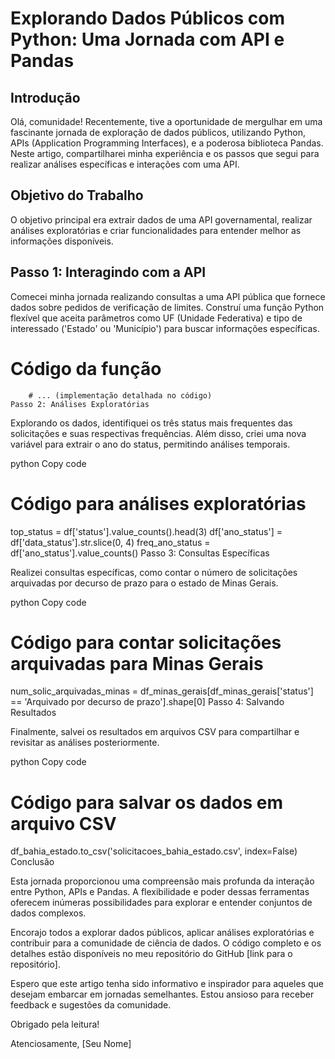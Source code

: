#  Explorando Dados Públicos com Python: Uma Jornada com API e Pandas

## Introdução

Olá, comunidade! Recentemente, tive a oportunidade de mergulhar em uma fascinante jornada de exploração de dados públicos, utilizando Python, APIs (Application Programming Interfaces), e a poderosa biblioteca Pandas. Neste artigo, compartilharei minha experiência e os passos que segui para realizar análises específicas e interações com uma API.

## Objetivo do Trabalho

O objetivo principal era extrair dados de uma API governamental, realizar análises exploratórias e criar funcionalidades para entender melhor as informações disponíveis.

## Passo 1: Interagindo com a API

Comecei minha jornada realizando consultas a uma API pública que fornece dados sobre pedidos de verificação de limites. Construí uma função Python flexível que aceita parâmetros como UF (Unidade Federativa) e tipo de interessado ('Estado' ou 'Município') para buscar informações específicas.

# Código da função

```pythondef consulta_api(uf, tipo_interessado):
    # ... (implementação detalhada no código)
Passo 2: Análises Exploratórias
```

Explorando os dados, identifiquei os três status mais frequentes das solicitações e suas respectivas frequências. Além disso, criei uma nova variável para extrair o ano do status, permitindo análises temporais.

python
Copy code
# Código para análises exploratórias
top_status = df['status'].value_counts().head(3)
df['ano_status'] = df['data_status'].str.slice(0, 4)
freq_ano_status = df['ano_status'].value_counts()
Passo 3: Consultas Específicas

Realizei consultas específicas, como contar o número de solicitações arquivadas por decurso de prazo para o estado de Minas Gerais.

python
Copy code
# Código para contar solicitações arquivadas para Minas Gerais
num_solic_arquivadas_minas = df_minas_gerais[df_minas_gerais['status'] == 'Arquivado por decurso de prazo'].shape[0]
Passo 4: Salvando Resultados

Finalmente, salvei os resultados em arquivos CSV para compartilhar e revisitar as análises posteriormente.

python
Copy code
# Código para salvar os dados em arquivo CSV
df_bahia_estado.to_csv('solicitacoes_bahia_estado.csv', index=False)
Conclusão

Esta jornada proporcionou uma compreensão mais profunda da interação entre Python, APIs e Pandas. A flexibilidade e poder dessas ferramentas oferecem inúmeras possibilidades para explorar e entender conjuntos de dados complexos.

Encorajo todos a explorar dados públicos, aplicar análises exploratórias e contribuir para a comunidade de ciência de dados. O código completo e os detalhes estão disponíveis no meu repositório do GitHub [link para o repositório].

Espero que este artigo tenha sido informativo e inspirador para aqueles que desejam embarcar em jornadas semelhantes. Estou ansioso para receber feedback e sugestões da comunidade.

Obrigado pela leitura!

Atenciosamente,
[Seu Nome]
